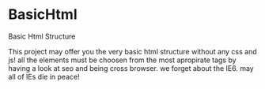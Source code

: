 BasicHtml
=========

Basic Html Structure

This project may offer you the very basic html structure without any css and js! 
all the elements must be choosen from the most apropirate tags by having a look at seo and being cross browser.
we forget about the IE6. may all of IEs die in peace! 
